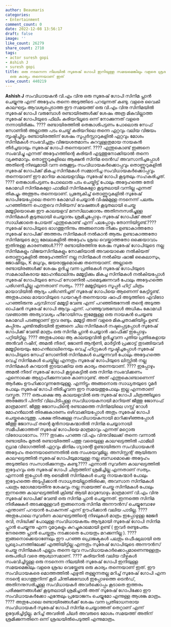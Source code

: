 ```yaml
---
author: Beaumaris
categories:
- Entertainment
comment_count: 0
date: 2022-12-08 13:56:17
draft: false
image: ''
like_count: 26279
share_count: 2710
tags:
- actor suresh gopi
- Ashish J
- suresh gopi
title: ഒരു നടനെന്ന നിലയിൽ സുരേഷ് ഗോപി ഇനിയുള്ള സമയമെങ്കിലും വളരെ ശ്രദ്ധ വെയ്ക്കേണ്ട
  ഒരു കാര്യം തന്നെയാണ് ഇത്
view_count: 440219
---
```


**Ashish J** സംവിധായകൻ വി.എം വിനു ഒരു സുരേഷ് ഗോപി സിനിമ പ്ലാൻ ചെയ്യുന്നു എന്ന് അദ്ദേഹം തന്നെ അടുത്തിടെ പറയുന്നത് കണ്ടു. വളരെ വൈകി കാലഘട്ടം ആവശ്യപ്പെടാത്ത ഈ സമയത്ത് ഒരു വി.എം വിനു സിനിമയിൽ സുരേഷ് ഗോപി വരുമ്പോൾ രണ്ടായിരങ്ങൾക്ക് ശേഷം അത്ര മികവില്ലാത്ത സുരേഷ് ഗോപിയുടെ ഫിലിം കരിയറിലൂടെ ഒന്ന് നോക്കുന്നത് വളരെ നന്നായിരിക്കും. ???? രണ്ടായിരത്തിൽ തെങ്കാശിപട്ടണം പോലൊരു സേഫ് സോണിൽ അല്ലാത്ത പടം ചെയ്ത് കരിയറിലെ തന്നെ ഏറ്റവും വലിയ വിജയം സൃഷ്ടിച്ചിട്ടും രണ്ടായിരത്തിന് ശേഷം സൂപ്പർസ്റ്റാറുകളിൽ ഏറ്റവും മോശം സിനിമകൾ സംഭവിച്ചതും വിജയശതമാനം കുറവുള്ളതുമായ നായകൻ തീർച്ചയായും സുരേഷ് ഗോപി തന്നെയാണ്. ???? എന്തുകൊണ്ട് ഇങ്ങനെ സംഭവിച്ചു എന്നത് അദ്ദേഹത്തിന്റെ കരിയർ എടുത്തുനോക്കിയാൽ തന്നെ വ്യക്തമാവും. തൊണ്ണൂറുകളിലെ ആക്ഷൻ സിനിമ ട്രെൻഡ് അവസാനിച്ചപ്പോൾ അതിന്റെ നിഴലുമായി വന്ന ഒരുക്കൂട്ടം സംവിധായകർക്കൊപ്പവും തൊണ്ണൂറുകളിൽ സുരേഷ് ഗോപിക്ക് മികച്ച സിനിമകൾ സമ്മാനിച്ച സംവിധായകർക്കൊപ്പവും തന്നെയാണ് ഈ മാറിയ കാലയളവിലും സുരേഷ് ഗോപി കൂടുതലും സഹകരിച്ചത്. ???? തെങ്കാശിപട്ടണം പോലൊരു പടം ചെയ്തിട്ട് പോലും അദ്ദേഹത്തെ തേടി കോമഡി സിനിമകളോ ഫാമിലി സിനിമകളോ കൂടുതലായി വന്നില്ല എന്നത് തികച്ചും അത്ഭുതം തന്നെയാണ്. പ്രത്യേകിച്ച് തൊണ്ണൂറുകളിൽ സുരേഷ് ഗോപിയേപ്പോലെ തന്നെ കോമഡി ചെയ്യാൻ വിഷമമുള്ള നടനെന്ന് പലരും പറഞ്ഞിരുന്ന പൊതുവെ സീരിയസ് വേഷങ്ങൾ കൂടുതലായി ചെയ്ത മമ്മൂട്ടിയൊക്കെ ഈ കാലയളവ് മനസിലാക്കാനും അതിനനസരിച്ചുള്ള സിനിമകൾ കൂടുതലായി ചെയ്യാനും ശ്രമിച്ചപ്പോഴും സുരേഷ് ഗോപിക്ക് അത് സാധിക്കാതെ പോയത് എന്തുകൊണ്ട് എന്ന് പലപ്പോഴും തോന്നിയിട്ടുണ്ട്.???? സുരേഷ് ഗോപിയുടെ ഭാഗത്തുനിന്നും അങ്ങനൊരു നീക്കം ഉണ്ടാകാത്തതോ സുരേഷ് ഗോപിക്ക് അത്തരം സിനിമകൾ നൽകാൻ ആരും ഉണ്ടാകാത്തതോ സിനിമയുടെ മറ്റു മേഖലകളിൽ അദ്ദേഹം ശ്രദ്ധ വെയ്ക്കാത്തതോ ഒക്കെയാവാം ഇതിനുള്ള കാരണങ്ങൾ.???? രണ്ടായിരത്തിനു ശേഷം സുരേഷ് ഗോപിയുടെ നല്ല സിനിമകളും വിജയസിനിമകളും നോക്കിയാൽ അവയൊക്കെ നൽകിയത് തൊണ്ണൂറുകളിൽ അദ്ദേഹത്തിന് നല്ല സിനിമകൾ നൽകിയ ഷാജി കൈലാസും, ജോഷിയും, K മധുവും, ജയരാജുമൊക്കെ തന്നെയാണ്. അല്ലാതെ രണ്ടായിരങ്ങൾക്ക് ശേഷം ഉദിച്ചു വന്ന പ്രതിഭകൾ സുരേഷ് ഗോപിയുടെ സമകാലീകരായ മോഹൻലാലിനും മമ്മൂട്ടിക്കും മികച്ച സിനിമകൾ നൽകിയപ്പോൾ സുരേഷ് ഗോപിയുടെ സേഫ് സോണിൽ പടമെടുക്കുന്നവർ പോലും അദ്ദേഹത്തെ പരിഗണിച്ചില്ല എന്നതാണ് സത്യം. ???? മമ്മൂട്ടിയുടെ സൂപ്പർ ഹിറ്റ്‌ ചിത്രം മായാവിയിൽ ആദ്യം പരിഗണിച്ചത് സുരേഷ് ഗോപിയെ ആണെന്ന് കേട്ടിട്ടുണ്ട്. അതുപോലെ മായാവിയുടെ ഡയറക്ടർ തന്നെയായ ഷാഫി അടുത്തിടെ എവിടോ പറഞ്ഞിരുന്നു ചട്ടമ്പിനാട് മമ്മൂട്ടി വേണ്ട എന്ന് പറഞ്ഞിരുന്നേൽ തന്റെ അടുത്ത ഓപ്ഷൻ സുരേഷ് ഗോപി ആവും എന്ന്. പറഞ്ഞുവരുമ്പോൾ അധികം കോമഡി വഴങ്ങാത്ത അത്യാവശ്യം ഹീറോയിസം ഇമേജുള്ള ഒരു നായകൻ ചെയ്യണ്ട കോമഡി പടങ്ങളാണ് ഇവ രണ്ടും. മമ്മൂട്ടി അത് വളരെ മികച്ചതാക്കിയിട്ടും ഉണ്ട്. കപ്പിനും ചുണ്ടിനുമിടയിൽ ഇങ്ങനെ ചില സിനിമകൾ നഷ്ടപ്പെട്ടപ്പോൾ സുരേഷ് ഗോപിക്ക് വേണ്ടി മാത്രം ഒരു സിനിമ പ്ലാൻ ചെയ്യാൻ ഷാഫിക്ക് ഇപ്പോഴും പറ്റിയിട്ടില്ല. ???? അതുപോലെ ആ കാലയളവിൽ ഉദിച്ചുവന്ന പുതിയ പ്രതിഭകളായ അൻവർ റഷീദ്, അമൽ നീരദ്, ജോണി ആന്റണി, മാർട്ടിൻ പ്രക്കാട്ട് തുടങ്ങിയവർ മമ്മൂട്ടിയെയും മോഹൻലാലിനെയും വെച്ച് ഹിറ്റുകൾ സൃഷ്ടിച്ചപ്പോൾ സുരേഷ് ഗോപിയുടെ സേഫ് സോണിൽ സിനിമകൾ ചെയ്യുന്നവർ പോലും അദ്ദേഹത്തെ വെച്ച് സിനിമകൾ ചെയ്തില്ല എന്നതും സുരേഷ് ഗോപിയുടെ ലിസ്റ്റിൽ നല്ല സിനിമകൾ കുറയാൻ ഇടയാക്കിയ ഒരു കാര്യം തന്നെയാണ്. ???? ഇപ്പോഴും അമൽ നീരദ് സുരേഷ് ഗോപി കൂട്ടുകെട്ടിൽ ഒരു സിനിമ സംഭവിക്കണം എന്നൊക്കെ ആഗ്രഹിക്കുന്നവരെ കാണാറുണ്ട്. അത് എന്തുകൊണ്ടാണെന്ന് ആർക്കും ഊഹിക്കാവുന്നതേയുള്ളു. എന്നിട്ടും അങ്ങനൊരു സാധ്യതയുടെ റൂമർ പോലും സുരേഷ് ഗോപി തിരിച്ചുവന്ന ഈ സമയത്തുപോലും ഇല്ല എന്നതാണ് വസ്തുത. ???? ഒരുപക്ഷെ ആ കാലയളവിൽ ഒരു സുരേഷ് ഗോപി ചിത്രത്തിലൂടെ അരങ്ങേറി പിന്നീട് വിലപിടിപ്പുള്ള സംവിധായകനായി മാറിയത് ജീത്തു ജോസഫ് മാത്രമാണ്. ജീത്തു ജോസഫിന്റെ രണ്ടാമത്തെ സിനിമയിലെ ഗസ്റ്റ് റോൾ മോഹൻലാൽ തിരക്കുകാരണം ഒഴിവാക്കിയപ്പോൾ അതും സുരേഷ് ഗോപി ചെയ്തുകൊടുത്തു. പക്ഷേ തിരക്കുള്ള സംവിധായകനായി മാറിക്കഴിഞ്ഞപ്പോൾ ജീത്തു ജോസഫ് തന്റെ മുൻനായകന്മാരിൽ സിനിമ ചെയ്യാനായി സമീപിക്കാത്തത് സുരേഷ് ഗോപിയെ മാത്രമാവും എന്നത് മറ്റൊരു വിരോധാഭാസം. ???? തുടക്കം പറഞ്ഞ വി.എം വിനുവിലേക്ക് തന്നെ വന്നാൽ രണ്ടായിരം മുതൽ രണ്ടായിരത്തി പത്തു വരെയുള്ള കാലഘട്ടത്തിൽ ഫാമിലി ഡ്രാമ വിഭാഗത്തിൽ ഏറ്റവും മിനിമം ഗ്യാരന്റി ഉണ്ടായിരുന്ന സംവിധായകൻ അദ്ദേഹം തന്നെയാണെന്നതിൽ ഒരു സംശയവുമില്ല. അസിസ്റ്റന്റ് ആയിരുന്ന കാലഘട്ടത്തിൽ സുരേഷ് ഗോപിയുമായുള്ള നല്ല ബന്ധമൊക്കെ അദ്ദേഹം അടുത്തിടെ സംസാരിക്കുന്നതും കണ്ടു.???? എന്നാൽ സുവർണ കാലഘട്ടത്തിൽ ഇദ്ദേഹവും ഒരു സുരേഷ് ഗോപി ചിത്രത്തിന് ശ്രമിച്ചില്ല എന്നതാണ് സത്യം. എന്നാൽ ഇപ്പോൾ ആ ടൈമിൽ സിനിമകൾ ചെയ്ത നായകന്മാർ പോലും ഇദ്ദേഹത്തെ അടുപ്പിക്കാൻ സാധ്യതയില്ലാതിരിക്കെ, അവസാന സിനിമകൾ പലതും മോശമായതിനു ശേഷവും നല്ല സമയത്ത് ചെയ്ത സിനിമകൾ പോലും ഇന്നത്തെ കാലഘട്ടത്തിൽ ക്രിഞ്ച് ആയി മാറുമ്പോഴും മാത്രമാണ് വി.എം വിനു സുരേഷ് ഗോപിക്ക് വേണ്ടി ഒരു സിനിമ പ്ലാൻ ചെയ്യുന്നത്. ഇന്നത്തെ സിനിമ നിരീക്ഷകർ അടക്കമുള്ളവർ ഇങ്ങനൊരു സിനിമ അന്നൗൻസ് ചെയ്യുമ്പോഴേ എന്താണ് പറയാൻ പോകുന്നത് എന്ന് ഊഹിക്കാൻ വലിയ പാടില്ല. ???? അതുപോലെ സുവർണ കാലഘട്ടത്തിന്റെ നിഴലുകൾ മാത്രം ഇപ്പോഴുള്ള മേജർ രവി, സിദ്ധിക്ക് പോലുള്ള സംവിധായകരും ആദ്യമായി സുരേഷ് ഗോപി സിനിമ പ്ലാൻ ചെയ്യുന്നു എന്ന റൂമറുകളും കുറച്ചുകാലമായി ഉണ്ട് ( ഇവർ രണ്ടുപേരും നേരത്തെ പ്ലാൻ ചെയ്തതും നടക്കാതെ പോയതും മറക്കുന്നില്ല ). ???? ഇങ്ങനൊക്കെയാണേലും ഈ പറഞ്ഞ പ്രൊജക്ടുകൾ പലതും ഒഫീഷ്യലായി ഒരു പ്രഖ്യാപനത്തിലേക്ക് എത്തിയിട്ടില്ല എന്നതും സുരേഷ് ഗോപിയുടെ അന്നൗൻസ് ചെയ്ത സിനിമകൾ എല്ലാം തന്നെ യുവ സംവിധായകാർക്കൊപ്പമാണെന്നുള്ളതും ഒരുപരിധി വരെ ആശ്വാസമാണ്. ???? കരിയറിൽ വലിയ വീഴ്ചകൾ സംഭവിച്ചിട്ടുള്ള ഒരു നടനെന്ന നിലയിൽ സുരേഷ് ഗോപി ഇനിയുള്ള സമയമെങ്കിലും വളരെ ശ്രദ്ധ വെയ്ക്കേണ്ട ഒരു കാര്യം തന്നെയാണ് ഇത്. ഈ സംവിധായകരെ മൊത്തത്തിൽ എഴുതി തള്ളുന്നതല്ല മറിച്ച് സുരേഷ് ഗോപി എന്ന നടന്റെ ഭാഗത്തുനിന്ന് കൂടി ചിന്തിക്കുമ്പോൾ ഇപ്പോഴത്തെ ട്രെൻഡ്, അതിനനുസരിച്ചുള്ള സംവിധായകർ അവർക്കൊപ്പം കൂടാതെ ഇത്തരം പരീക്ഷണങ്ങൾക്ക് കൂടുതലായി ശ്രമിച്ചാൽ അത് സുരേഷ് ഗോപിക്കോ ഈ സംവിധായകർക്കോ എന്തേലും പ്രയോജനം ചെയ്യുമോ എന്നുള്ള ആശങ്ക മാത്രം. ???? അതുപോലെ രണ്ടായിരങ്ങൾക്ക് ശേഷം വന്ന പ്രതിഭാധനരായ സംവിധായകർ സുരേഷ് ഗോപി സിനിമ ചെയ്യാത്തത് തെറ്റാണ് എന്ന് ഉദ്ദേശിച്ചിട്ടില്ല. മറിച്ച് അവരിൽ ചിലർ അവരുടെ മോശം സമയത്ത് അതിന് ശ്രമിക്കുന്നതിനെ ഒന്ന് ശ്രദ്ധയിൽപെടുത്തി എന്നുമാത്രം.